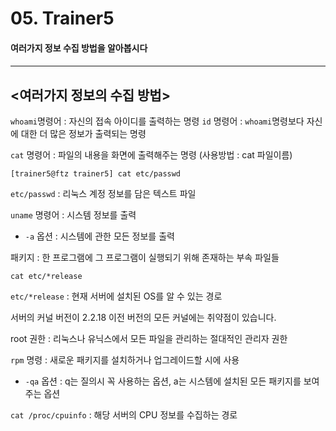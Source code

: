 # 05. Trainer5
<h4>여러가지 정보 수집 방법을 알아봅시다<h4>

---

## <여러가지 정보의 수집 방법>

`whoami`명령어 : 자신의 접속 아이디를 출력하는 명령
`id` 명령어 : `whoami`명령보다 자신에 대한 더 많은 정보가 출력되는 명령

`cat` 명령어 : 파일의 내용을 화면에 출력해주는 명령 (사용방법 : cat 파일이름)

    [trainer5@ftz trainer5] cat etc/passwd

`etc/passwd` : 리눅스 계정 정보를 담은 텍스트 파일

`uname` 명령어 : 시스템 정보를 출력
- `-a` 옵션 : 시스템에 관한 모든 정보를 출력

패키지 : 한 프로그램에 그 프로그램이 실행되기 위해 존재하는 부속 파일들

    cat etc/*release
    
`etc/*release` : 현재 서버에 설치된 OS를 알 수 있는 경로

서버의 커널 버전이  2.2.18 이전 버전의 모든 커널에는 취약점이 있습니다.

root 권한 : 리눅스나 유닉스에서 모든 파일을 관리하는 절대적인 관리자 권한

`rpm` 명령 : 새로운 패키지를 설치하거나 업그레이드할 시에 사용
- `-qa` 옵션 : q는 질의시 꼭 사용하는 옵션, a는 시스템에 설치된 모든 패키지를 보여주는 옵션

`cat /proc/cpuinfo` : 해당 서버의 CPU 정보를 수집하는 경로

